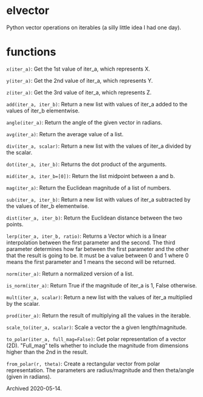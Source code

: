 # elvector
Python vector operations on iterables (a silly little idea I had one day).

# functions
`x(iter_a)`:
    Get the 1st value of iter_a, which represents X.

`y(iter_a)`:
    Get the 2nd value of iter_a, which represents Y.

`z(iter_a)`:
    Get the 3rd value of iter_a, which represents Z.

`add(iter_a, iter_b)`:
    Return a new list with values of iter_a added to the values of iter_b
    elementwise.

`angle(iter_a)`:
    Return the angle of the given vector in radians.
    
`avg(iter_a)`:
    Return the average value of a list.

`div(iter_a, scalar)`:
    Return a new list with the values of iter_a divided by the scalar.

`dot(iter_a, iter_b)`:
    Returns the dot product of the arguments.

`mid(iter_a, iter_b=[0])`:
    Return the list midpoint between a and b.

`mag(iter_a)`:
    Return the Euclidean magnitude of a list of numbers.

`sub(iter_a, iter_b)`:
    Return a new list with values of iter_a subtracted by the values of
    iter_b elementwise.

`dist(iter_a, iter_b)`:
    Return the Euclidean distance between the two points.

`lerp(iter_a, iter_b, ratio)`:
    Returns a Vector which is a linear interpolation between the first
    parameter and the second. The third parameter determines how far between
    the first parameter and the other that the result is going to be. It must
    be a value between 0 and 1 where 0 means the first parameter and 1 means
    the second will be returned.

`norm(iter_a)`:
    Return a normalized version of a list.

`is_norm(iter_a)`:
    Return True if the magnitude of iter_a is 1, False otherwise.

`mult(iter_a, scalar)`:
    Return a new list with the values of iter_a multiplied by the scalar.

`prod(iter_a)`:
    Return the result of multiplying all the values in the iterable.

`scale_to(iter_a, scalar)`:
    Scale a vector the a given length/magnitude.

`to_polar(iter_a, full_mag=False)`:
    Get polar representation of a vector (2D). "Full_mag" tells
    whether to include the magnitude from dimensions higher than the 2nd in
    the result.

`from_polar(r, theta)`:
    Create a rectangular vector from polar representation. The parameters are
    radius/magnitude and then theta/angle (given in radians).
    
Archived 2020-05-14.
